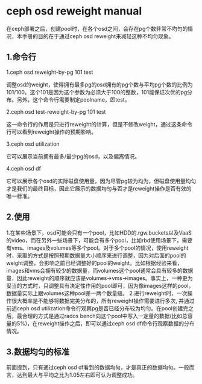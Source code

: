 # ceph osd reweight manual
  在ceph部署之后，创建pool时，在各个osd之间，会存在pg个数非常不均匀的情况，本手册的目的在于通过ceph osd reweight来减轻这种不均匀现象。

## 1.命令行
  1.ceph osd reweight-by-pg 101 test

  调整osd的weight，使得拥有最多pg的osd拥有的pg个数与平均pg个数的比例为101/100。这个101是因为这个参数为必须大于100的整数，101能保证次优的pg分布。另外，这个命令行需要制定poolname，即test。

  2.ceph osd test-reweight-by-pg 101 test

  这一命令行的作用是只进行reweight的计算，但是不修改weight，通过这条命令行可以看到reweight操作的预期影响。

  3.ceph osd utilization

  它可以展示当前拥有最多/最少pg的osd，以及偏离情况。

  4.ceph osd df

  它可以展示各个osd的实际磁盘使用量，因为尽管pg较为均为，但磁盘使用量均匀才是我们的最终目标，因此它展示的数据均匀与否才是reweight操作是否有效的唯一标准。

## 2.使用
  1.在某些场景下，osd可能会只有一个pool，比如HDD的.rgw.buckets以及VaaS的video，而在另外一些场景下，可能会有多个pool，比如rbd使用场景下，需要有vms、images及volumes等多个pool。对于多个pool的情况，使用reweight时，采取的方式是按照预期数据量大小顺序来进行调整，因为对后面的pool的weight调整，会影响之前已经调整好的pool的weight。比如根据经验来看，images和vms会拥有较少的数据量，而volumes这个pool通常会具有较多的数据量，因此reweight的顺序就应该是volumes->vms->images。事实上，一种更为妥当的方式时，只调整具有决定性作用的pool即可，因为像images这样的pool，数据量实际上跟volumes这种pool差一两个数量级。
  2.进行reweight时，一次操作很大概率是不能够将数据完美分布的，所有reweight操作需要进行多次, 并通过前述ceph osd utilization命令行观察pg是否已经分布较为均匀。在pool创建完之后，最合理的方式是通过rados bench向这个pool中写入一定量的数据(比如总容量的5%)，在reweight操作之后，即可以通过ceph osd df命令行观察数据的分布情况。
  
## 3.数据均匀的标准
前面提到，只有通过ceph osd df看到的数据均匀，才是真正的数据均匀。一般而言，达到最大与平均之比为1.05左右即可认为调整成功。
  


